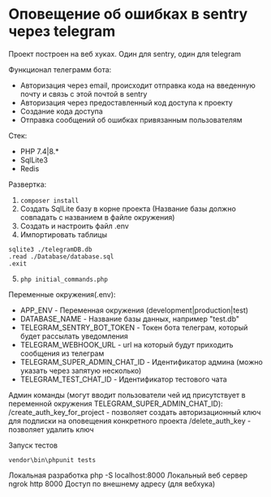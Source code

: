 # Оповещение об ошибках в sentry через telegram

Проект построен на веб хуках. Один для sentry, один для telegram

Функционал телеграмм бота:
- Авторизация через email, происходит отправка кода на введенную почту и связь с этой почтой в sentry
- Авторизация через предоставленный код доступа к проекту
- Создание кода доступа
- Отправка сообщений об ошибках привязанным пользователям

Стек:
- PHP 7.4|8.*
- SqlLite3
- Redis

Развертка:
1. ```composer install```
2. Создать SqlLite базу в корне проекта (Название базы должно совпадать с названием в файле окружения)
3. Создать и настроить файл .env
4. Импортировать таблицы 
```
sqlite3 ./telegramDB.db
.read ./Database/database.sql
.exit
```
5. ```php initial_commands.php```

Переменные окружения(.env):
- APP_ENV - Переменная окружения (development|production|test)
- DATABASE_NAME - Название базы данных, например "test.db"
- TELEGRAM_SENTRY_BOT_TOKEN - Токен бота телеграм, который будет рассылать уведомления
- TELEGRAM_WEBHOOK_URL - url на который будут приходить сообщения из телеграм
- TELEGRAM_SUPER_ADMIN_CHAT_ID - Идентификатор админа (можно указать через запятую несколько)
- TELEGRAM_TEST_CHAT_ID - Идентификатор тестового чата


Админ команды (могут вводит пользователи чей ид присутствует в переменной окружения TELEGRAM_SUPER_ADMIN_CHAT_ID):
/create_auth_key_for_project - позволяет создать авторизационный ключ для подписки на оповещения конкретного проекта
/delete_auth_key - позволяет удалить ключ


Запуск тестов
```
vendor\bin\phpunit tests
```

Локальная разработка
php -S localhost:8000 Локальный веб сервер
ngrok http 8000 Доступ по внешнему адресу (для вебхука)
